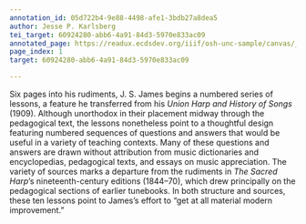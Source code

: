 ```yaml
---
annotation_id: 05d722b4-9e88-4498-afe1-3bdb27a8dea5
author: Jesse P. Karlsberg
tei_target: 60924280-abb6-4a91-84d3-5970e833ac09
annotated_page: https://readux.ecdsdev.org/iiif/osh-unc-sample/canvas/_osh-2.jpg
page_index: 1
target: 60924280-abb6-4a91-84d3-5970e833ac09

---
```

<p>Six pages into his rudiments, J. S. James begins a numbered series of lessons, a feature he transferred from his <em>Union Harp and History of Songs</em> (1909). Although unorthodox in their placement midway through the pedagogical text, the lessons nonetheless point to a thoughtful design featuring numbered sequences of questions and answers that would be useful in a variety of teaching contexts. Many of these questions and answers are drawn without attribution from music dictionaries and encyclopedias, pedagogical texts, and essays on music appreciation. The variety of sources marks a departure from the rudiments in <em>The Sacred Harp</em>&rsquo;s nineteenth-century editions (1844&ndash;70), which drew principally on the pedagogical sections of earlier tunebooks. In both structure and sources, these ten lessons point to James&rsquo;s effort to &ldquo;get at all material modern improvement.&rdquo;</p>